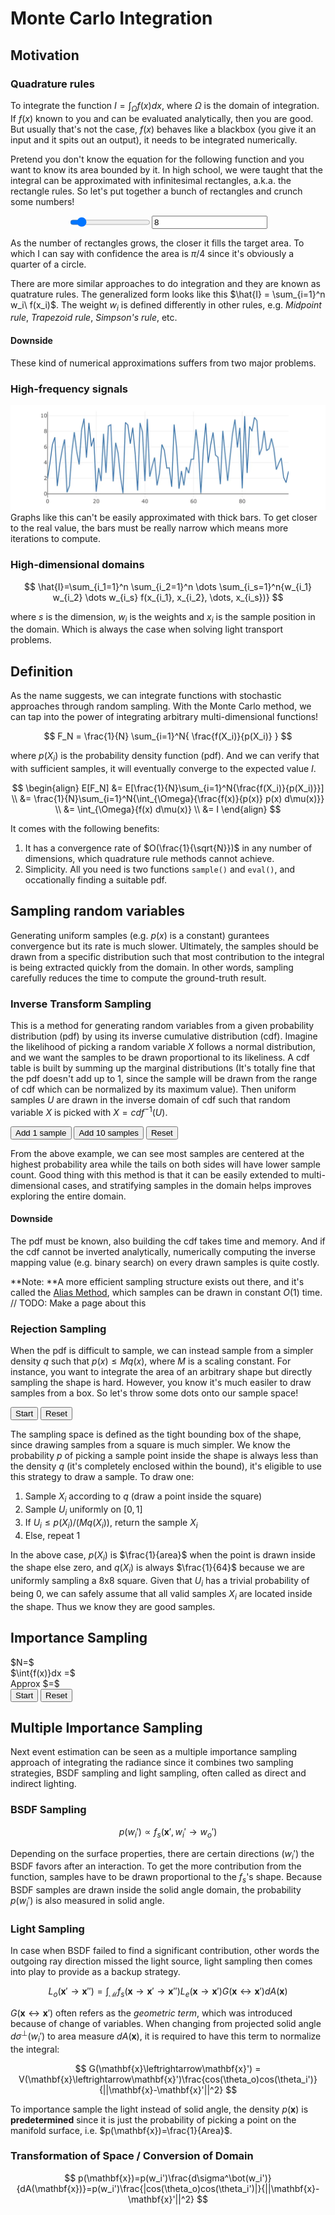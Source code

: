 # Monte Carlo Integration

## Motivation

### Quadrature rules
To integrate the function $I = \int_{\Omega}{f(x) dx}$, where $\Omega$ is the domain of integration. If $f(x)$ known to you and can be evaluated analytically, then you are good. But usually that's not the case, $f(x)$ behaves like a blackbox (you give it an input and it spits out an output), it needs to be integrated numerically. 

Pretend you don't know the equation for the following function and you want to know its area bounded by it. In high school, we were taught that the integral can be approximated with infinitesimal rectangles, a.k.a. the rectangle rules. So let's put together a bunch of rectangles and crunch some numbers!

<div id="rectangle-rule"></div>
<div style="display:flex; justify-content:center; width:100%; text-align:center">
  <input id="myRange" type="range" min="2" max="64" value="8" >
  <input id="textInput" type="text" value="8">
</div>

As the number of rectangles grows, the closer it fills the target area. To which I can say with confidence the area is $\pi/4$ since it's obviously a quarter of a circle. 

There are more similar approaches to do integration and they are known as quatrature rules. The generalized form looks like this $\hat{I} = \sum_{i=1}^n w_i\ f(x_i)$. The weight $w_i$ is defined differently in other rules, e.g. _Midpoint rule_, _Trapezoid rule_, _Simpson's rule_, etc. 

#### Downside
These kind of numerical approximations suffers from two major problems. 

### High-frequency signals
![](../img/high_freq.webp)
Graphs like this can't be easily approximated with thick bars. To get closer to the real value, the bars must be really narrow which means more iterations to compute. 

### High-dimensional domains
$$
\hat{I}=\sum_{i_1=1}^n \sum_{i_2=1}^n \dots \sum_{i_s=1}^n{w_{i_1} w_{i_2} \dots w_{i_s} f(x_{i_1}, x_{i_2}, \dots, x_{i_s})}
$$

where $s$ is the dimension, $w_i$ is the weights and $x_i$ is the sample position in the domain. Which is always the case when solving light transport problems.

## Definition
As the name suggests, we can integrate functions with stochastic approaches through random sampling. With the Monte Carlo method, we can tap into the power of integrating arbitrary multi-dimensional functions!

$$
F_N = \frac{1}{N} \sum_{i=1}^N{ \frac{f(X_i)}{p(X_i)} }
$$

where $p(X_i)$ is the probability density function (pdf). And we can verify that with sufficient samples, it will eventually converge to the expected value $I$.

$$
\begin{align}
E[F_N] &= E[\frac{1}{N}\sum_{i=1}^N{\frac{f(X_i)}{p(X_i)}}] \\
&= \frac{1}{N}\sum_{i=1}^N{\int_{\Omega}{\frac{f(x)}{p(x)} p(x) d\mu(x)}} \\
&= \int_{\Omega}{f(x) d\mu(x)} \\
&= I
\end{align}
$$

It comes with the following benefits:

1. It has a convergence rate of $O(\frac{1}{\sqrt{N}})$ in any number of dimensions, which quadrature rule methods cannot achieve.
2. Simplicity. All you need is two functions `sample()` and `eval()`, and occationally finding a suitable pdf.

## Sampling random variables
Generating uniform samples (e.g. $p(x)$ is a constant) gurantees convergence but its rate is much slower. Ultimately, the samples should be drawn from a specific distribution such that most contribution to the integral is being extracted quickly from the domain. In other words, sampling carefully reduces the time to compute the ground-truth result.

### Inverse Transform Sampling
This is a method for generating random variables from a given probability distribution (pdf) by using its inverse cumulative distribution (cdf). Imagine the likelihood of picking a random variable $X$ follows a normal distribution, and we want the samples to be drawn proportional to its likeliness. A cdf table is built by summing up the marginal distributions (It's totally fine that the pdf doesn't add up to 1, since the sample will be drawn from the range of cdf which can be normalized by its maximum value). Then uniform samples $U$ are drawn in the inverse domain of cdf such that random variable $X$ is picked with $X = cdf^{-1}(U)$.

<div class="d-flex">
  <div id="normal-distribution" style="flex: 1"></div>
  <div id="cumulative-distribution" style="flex: 1"></div>
</div>
<button type="button" class="btn d-inline" id="cdf-1">Add 1 sample</button>
<button type="button" class="btn d-inline" id="cdf-10">Add 10 samples</button>
<button type="button" class="btn d-inline" id="cdf-reset">Reset</button>

From the above example, we can see most samples are centered at the highest probability area while the tails on both sides will have lower sample count. Good thing with this method is that it can be easily extended to multi-dimensional cases, and stratifying samples in the domain helps improves exploring the entire domain. 

#### Downside
The pdf must be known, also building the cdf takes time and memory. And if the cdf cannot be inverted analytically, numerically computing the inverse mapping value (e.g. binary search) on every drawn samples is quite costly.

**Note: **A more efficient sampling structure exists out there, and it's called the [Alias Method](https://en.wikipedia.org/wiki/Alias_method), which samples can be drawn in constant $O(1)$ time. // TODO: Make a page about this

### Rejection Sampling
When the pdf is difficult to sample, we can instead sample from a simpler density $q$ such that $p(x) \le M q(x)$, where $M$ is a scaling constant. For instance, you want to integrate the area of an arbitrary shape but directly sampling the shape is hard. However, you know it's much easiler to draw samples from a box. So let's throw some dots onto our sample space!

<div id="rejection-graph"></div>
<button type="button" class="btn d-inline" id="rejection-start">Start</button>
<button type="button" class="btn d-inline" id="rejection-reset">Reset</button>

The sampling space is defined as the tight bounding box of the shape, since drawing samples from a square is much simpler. We know the probability $p$ of picking a sample point inside the shape is always less than the density $q$ (it's completely enclosed within the bound), it's eligible to use this strategy to draw a sample. To draw one:

1. Sample $X_i$ according to $q$ (draw a point inside the square)
2. Sample $U_i$ uniformly on $[0, 1]$
3. If $U_i \le p(X_i) / (Mq(X_i))$, return the sample $X_i$
4. Else, repeat 1

In the above case, $p(X_i)$ is $\frac{1}{area}$ when the point is drawn inside the shape else zero, and $q(X_i)$ is always $\frac{1}{64}$ because we are uniformly sampling a 8x8 square. Given that $U_i$ has a trivial probability of being 0, we can safely assume that all valid samples $X_i$ are located inside the shape. Thus we know they are good samples.

## Importance Sampling
<div id="importance-graph"></div>
$N=$<span id="importance-n"></span></br>
$\int{f(x)}dx =$<span id="importance-gt"></span></br>
Approx $=$<span id="importance-approx"></span></br>
<button type="button" class="btn d-inline" id="importance-start">Start</button>
<button type="button" class="btn d-inline" id="importance-reset">Reset</button>

## Multiple Importance Sampling
Next event estimation can be seen as a multiple importance sampling approach of integrating the radiance since it combines two sampling strategies, BSDF sampling and light sampling, often called as direct and indirect lighting. 

### BSDF Sampling
$$
p(w_i') \propto f_s(\mathbf{x}', w_i' \rightarrow w_o')
$$

Depending on the surface properties, there are certain directions ($w_i'$) the BSDF favors after an interaction. To get the more contribution from the function, samples have to be drawn proportional to the $f_s$'s shape. Because BSDF samples are drawn inside the solid angle domain, the probability $p(w_i')$ is also measured in solid angle.

### Light Sampling
In case when BSDF failed to find a significant contribution, other words the outgoing ray direction missed the light source, light sampling then comes into play to provide as a backup strategy.

$$
L_o(\mathbf{x}'\rightarrow\mathbf{x}'') = \int_{\mathcal{M}}{f_s(\mathbf{x}\rightarrow\mathbf{x}'\rightarrow\mathbf{x}'')L_e(\mathbf{x}\rightarrow\mathbf{x}')G(\mathbf{x}\leftrightarrow\mathbf{x}')dA(\mathbf{x})}
$$

$G(\mathbf{x}\leftrightarrow\mathbf{x}')$ often refers as the _geometric term_, which was introduced because of change of variables. When changing from projected solid angle $d\sigma^\bot(w_i')$ to area measure $dA(\mathbf{x})$, it is required to have this term to normalize the integral:

$$
G(\mathbf{x}\leftrightarrow\mathbf{x}') = V(\mathbf{x}\leftrightarrow\mathbf{x}')\frac{cos(\theta_o)cos(\theta_i')}{||\mathbf{x}-\mathbf{x}'||^2}
$$

To importance sample the light instead of solid angle, the density $p(\mathbf{x})$ is **predetermined** since it is just the probability of picking a point on the manifold surface, i.e. $p(\mathbf{x})=\frac{1}{Area}$. 

### Transformation of Space / Conversion of Domain
$$
p(\mathbf{x})=p(w_i')\frac{d\sigma^\bot(w_i')}{dA(\mathbf{x})}=p(w_i')\frac{|cos(\theta_o)cos(\theta_i')|}{||\mathbf{x}-\mathbf{x}'||^2}
$$


[^1]: Veach, E. (1997). Robust Monte Carlo Methods for Light Transport Simulation. (Doctoral dissertation, Stanford University).
